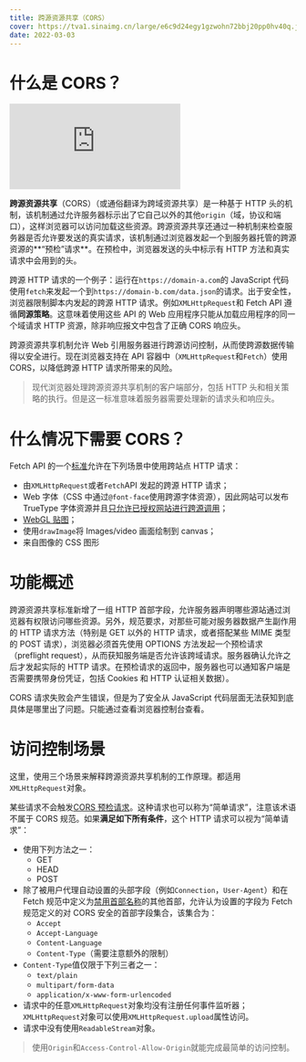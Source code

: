 ```yaml
---
title: 跨源资源共享（CORS）
cover: https://tva1.sinaimg.cn/large/e6c9d24egy1gzwohn72bbj20pp0hv40q.jpg
date: 2022-03-03
---
```


# 什么是 CORS？

<iframe src="https://www.youtube.com/embed/4KHiSt0oLJ0" title="YouTube video player" frameborder="0" allow="accelerometer; autoplay; clipboard-write; encrypted-media; gyroscope; picture-in-picture" allowfullscreen></iframe>

**跨源资源共享**（CORS）（或通俗翻译为跨域资源共享）是一种基于 HTTP 头的机制，该机制通过允许服务器标示出了它自己以外的其他`origin`（域，协议和端口），这样浏览器可以访问加载这些资源。跨源资源共享还通过一种机制来检查服务器是否允许要发送的真实请求，该机制通过浏览器发起一个到服务器托管的跨源资源的**“预检”请求**。在预检中，浏览器发送的头中标示有 HTTP 方法和真实请求中会用到的头。

跨源 HTTP 请求的一个例子：运行在`https://domain-a.com`的 JavaScript 代码使用`fetch`来发起一个到`https://domain-b.com/data.json`的请求。出于安全性，浏览器限制脚本内发起的跨源 HTTP 请求。例如`XMLHttpRequest`和 Fetch API 遵循**同源策略**。这意味着使用这些 API 的 Web 应用程序只能从加载应用程序的同一个域请求 HTTP 资源，除非响应报文中包含了正确 CORS 响应头。

跨源资源共享机制允许 Web 引用服务器进行跨源访问控制，从而使跨源数据传输得以安全进行。现在浏览器支持在 API 容器中（`XMLHttpRequest`和`Fetch`）使用 CORS，以降低跨源 HTTP 请求所带来的风险。

> 现代浏览器处理跨源资源共享机制的客户端部分，包括 HTTP 头和相关策略的执行。但是这一标准意味着服务器需要处理新的请求头和响应头。

# 什么情况下需要 CORS？

Fetch API 的一个[标准](https://fetch.spec.whatwg.org/#http-cors-protocol)允许在下列场景中使用跨站点 HTTP 请求：

- 由`XMLHttpRequest`或者`Fetch`API 发起的跨源 HTTP 请求；
- Web 字体（CSS 中通过`@font-face`使用跨源字体资源），因此网站可以发布 TrueType 字体资源并且[只允许已授权网站进行跨源调用](https://www.w3.org/TR/css-fonts-3/#font-fetching-requirements)；
- [WebGL 贴图](https://developer.mozilla.org/zh-CN/docs/Web/API/WebGL_API/Tutorial/Using_textures_in_WebGL)；
- 使用`drawImage`将 Images/video 画面绘制到 canvas；
- 来自图像的 CSS 图形

# 功能概述

跨源资源共享标准新增了一组 HTTP 首部字段，允许服务器声明哪些源站通过浏览器有权限访问哪些资源。另外，规范要求，对那些可能对服务器数据产生副作用的 HTTP 请求方法（特别是 GET 以外的 HTTP 请求，或者搭配某些 MIME 类型的 POST 请求），浏览器必须首先使用 OPTIONS 方法发起一个预检请求（preflight request），从而获知服务端是否允许该跨域请求。服务器确认允许之后才发起实际的 HTTP 请求。在预检请求的返回中，服务器也可以通知客户端是否需要携带身份凭证，包括 Cookies 和 HTTP 认证相关数据）。

CORS 请求失败会产生错误，但是为了安全从 JavaScript 代码层面无法获知到底具体是哪里出了问题。只能通过查看浏览器控制台查看。

# 访问控制场景

这里，使用三个场景来解释跨源资源共享机制的工作原理。都适用`XMLHttpRequest`对象。

某些请求不会触发[CORS 预检请求](https://developer.mozilla.org/zh-CN/docs/Glossary/Preflight_request)。这种请求也可以称为“简单请求”，注意该术语不属于 CORS 规范。如果**满足如下所有条件**，这个 HTTP 请求可以视为“简单请求”：

- 使用下列方法之一：
  - GET
  - HEAD
  - POST
- 除了被用户代理自动设置的头部字段（例如`Connection`，`User-Agent`）和在 Fetch 规范中定义为[禁用首部名称](https://fetch.spec.whatwg.org/#forbidden-header-name)的其他首部，允许认为设置的字段为 Fetch 规范定义的对 CORS 安全的首部字段集合，该集合为：
  - `Accept`
  - `Accept-Language`
  - `Content-Language`
  - `Content-Type`（需要注意额外的限制）
- `Content-Type`值仅限于下列三者之一：
  - `text/plain`
  - `multipart/form-data`
  - `application/x-www-form-urlencoded`
- 请求中的任意`XMLHttpRequest`对象均没有注册任何事件监听器；`XMLHttpRequest`对象可以使用`XMLHttpRequest.upload`属性访问。
- 请求中没有使用`ReadableStream`对象。

> 使用`Origin`和`Access-Control-Allow-Origin`就能完成最简单的访问控制。
